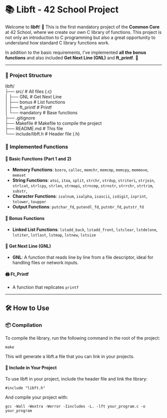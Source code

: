 # 📚 Libft - 42 School Project

Welcome to **libft**! 🎉 This is the first mandatory project of the **Common Core** at 42 School, where we create our own C library of functions. This project is not only an introduction to C programming but also a great opportunity to understand how standard C library functions work.

In addition to the basic requirements, I've implemented **all the bonus functions** and also included **Get Next Line (GNL)** and **ft_printf**. 🚀

---

### 📂 Project Structure

libft/  
├── src/                # All files (.c)  
│   ├── GNL             # Get Next Line  
│   ├── bonus           # List functions  
│   ├── ft_printf       # Printf  
│   └── mandatory       # Base functions  
├── .gitignore  
├── Makefile            # Makefile to compile the project  
├── README.md           # This file  
└── include/libft.h     # Header file (.h)  


### 📜 Implemented Functions

#### 🧱 Basic Functions (Part 1 and 2)
- **Memory Functions**: `bzero`, `calloc`, `memchr`, `memcmp`, `memcpy`, `memmove`, `memset` 
- **String Functions**: `atoi`, `itoa`, `split`, `strchr`, `strdup`, `striteri`, `strjoin`, `strlcat`, `strlcpy`, `strlen`, `strmapi`, `strncmp`, `strnstr`, `strrchr`, `strtrim`, `substr`, 
- **Character Functions**: `isalnum`, `isalpha`, `isascii`, `isdigit`, `isprint`, `tolower`, `toupper`
- **Output Functions**: `putchar_fd`, `putendl_fd`, `putnbr_fd`, `putstr_fd`

#### 🎁 Bonus Functions
- **Linked List Functions**: `lstadd_back`, `lstadd_front`, `lstclear`, `lstdelone`, `lstiter`, `lstlast`, `lstmap`, `lstnew`, `lstsize`

#### 🚀 Get Next Line (GNL)
- **GNL**: A function that reads line by line from a file descriptor, ideal for handling files or network inputs.

#### 🖨️ Ft_Printf
- A function that replicates `printf`
---

## 🛠️ How to Use

### 📦 Compilation

To compile the library, run the following command in the root of the project:

```
make
```
This will generate a libft.a file that you can link in your projects.

#### 🧩 Include in Your Project
To use libft in your project, include the header file and link the library:
```
#include "libft.h"
```
And compile your project with:
```
gcc -Wall -Wextra -Werror -Iincludes -L. -lft your_program.c -o your_program
```
